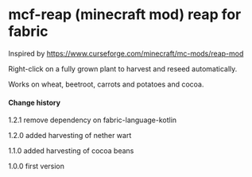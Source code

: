 # mcf-reap (minecraft mod) reap for fabric

Inspired by https://www.curseforge.com/minecraft/mc-mods/reap-mod

Right-click on a fully grown plant to harvest and reseed automatically.

Works on wheat, beetroot, carrots and potatoes and cocoa.

#### Change history

1.2.1 remove dependency on fabric-language-kotlin
 
1.2.0 added harvesting of nether wart

1.1.0 added harvesting of cocoa beans

1.0.0 first version